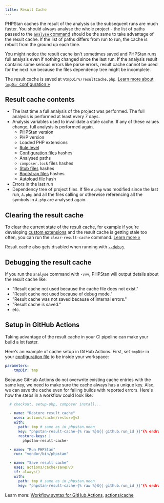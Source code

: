 ```yaml
---
title: Result Cache
---
```


PHPStan caches the result of the analysis so the subsequent runs are much faster. You should always analyse the whole project - the list of paths passed to the [`analyse` command](/user-guide/command-line-usage) should be the same to take advantage of the result cache. If the list of paths differs from run to run, the cache is rebuilt from the ground up each time.

<div class="bg-blue-100 border-l-4 border-blue-500 text-blue-700 p-4 mb-4" role="alert">

You might notice the result cache isn't sometimes saved and PHPStan runs full analysis even if nothing changed since the last run. If the analysis result contains some serious errors like parse errors, result cache cannot be used for the next run because the files dependency tree might be incomplete.

</div>

The result cache is saved at `%tmpDir%/resultCache.php`. [Learn more about `tmpDir` configuration »](/config-reference#caching)

Result cache contents
--------------

* The last time a full analysis of the project was performed. The full analysis is performed at least every 7 days.
* Analysis variables used to invalidate a stale cache. If any of these values change, full analysis is performed again.
  * PHPStan version
  * PHP version
  * Loaded PHP extensions
  * [Rule level](/user-guide/rule-levels)
  * [Configuration files](/config-reference) hashes
  * Analysed paths
  * `composer.lock` files hashes
  * [Stub files](/user-guide/stub-files) hashes
  * [Bootstrap files](/config-reference#bootstrap) hashes
  * [Autoload file](/user-guide/command-line-usage#--autoload-file%7C-a) hash
* Errors in the last run
* Dependency tree of project files. If file `A.php` was modified since the last run, `A.php` and all the files calling or otherwise referencing all the symbols in `A.php` are analysed again.

Clearing the result cache
---------------

To clear the current state of the result cache, for example if you're developing [custom extensions](/developing-extensions/extension-types) and the result cache is getting stale too often, you can run the `clear-result-cache` command. [Learn more »](/user-guide/command-line-usage#clearing-the-result-cache)

Result cache also gets disabled when running with [`--debug`](/user-guide/command-line-usage#--debug).


Debugging the result cache
---------------

If you run the `analyse` command with `-vvv`, PHPStan will output details about the result cache like:

* "Result cache not used because the cache file does not exist."
* "Result cache not used because of debug mode."
* "Result cache was not saved because of internal errors."
* "Result cache is saved."
* etc.


Setup in GitHub Actions
----------------

Taking advantage of the result cache in your CI pipeline can make your build a lot faster.

Here's an example of cache setup in GitHub Actions. First, set `tmpDir` in your [configuration file](/config-reference) to be inside your workspace:

```yaml
parameters:
	tmpDir: tmp
```

Because GitHub Actions do not overwrite existing cache entries with the same key, we need to make sure the cache always has a unique key. Also, we can save the cache even for failing builds with reported errors. Here's how the steps in a workflow could look like:

```yaml
  # checkout, setup-php, composer install...
  
  - name: "Restore result cache"
    uses: actions/cache/restore@v3
    with:
      path: tmp # same as in phpstan.neon
      key: "phpstan-result-cache-{% raw %}${{ github.run_id }}"{% endraw %}
      restore-keys: |
        phpstan-result-cache-

  - name: "Run PHPStan"
    run: "vendor/bin/phpstan"

  - name: "Save result cache"
    uses: actions/cache/save@v3
    if: always()
    with:
      path: tmp # same as in phpstan.neon
      key: "phpstan-result-cache-{% raw %}${{ github.run_id }}"{% endraw %}
```

Learn more: [Workflow syntax for GitHub Actions](https://docs.github.com/en/actions/using-workflows/workflow-syntax-for-github-actions), [actions/cache](https://github.com/actions/cache)
